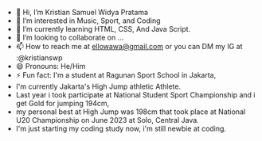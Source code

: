 - 👋 Hi, I’m Kristian Samuel Widya Pratama
- 👀 I’m interested in Music, Sport, and Coding
- 🌱 I’m currently learning HTML, CSS, And Java Script.
- 💞️ I’m looking to collaborate on ...
- 📫 How to reach me at ellowawa@gmail.com or you can DM my IG at :@kristianswp
- 😄 Pronouns: He/Him
- ⚡ Fun fact: I'm a student at Ragunan Sport School in Jakarta,
- I'm currently Jakarta's High Jump athletic Athlete.
- Last year i took participate at National Student Sport Championship and i get Gold for jumping 194cm,
- my personal best at High Jump was 198cm that took place at National U20 Championship on June 2023 at Solo, Central Java.
- I'm just starting my coding study now, i'm still newbie at coding.
<!---
KristianSWP/KristianSWP is a ✨ special ✨ repository because its `README.md` (this file) appears on your GitHub profile.
You can click the Preview link to take a look at your changes.
--->
